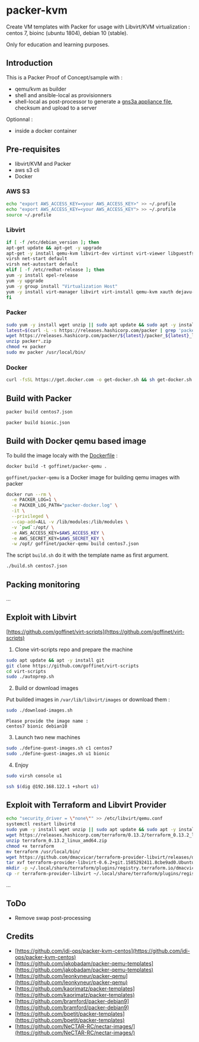 # packer-kvm

Create VM templates with Packer for usage with Libvirt/KVM virtualization : centos 7, bioinc (ubuntu 1804), debian 10 (stable).

Only for education and learning purposes.

## Introduction

This is a Packer Proof of Concept/sample with :

* qemu/kvm as builder
* shell and ansible-local as provisionners
* shell-local as post-processor to generate a [gns3a appliance file](https://docs.gns3.com/1MAdxz0BSEAfGM7tA-w-o3TMmf8XOx7nBf0z6d9nRz_c/index.html), checksum and upload to a server

Optionnal :

* inside a docker container

## Pre-requisites

* libvirt/KVM and Packer
* aws s3 cli
* Docker

### AWS S3

```bash
echo "export AWS_ACCESS_KEY=<your AWS_ACCESS_KEY>" >> ~/.profile
echo "export AWS_ACCESS_KEY=<your AWS_ACCESS_KEY"> >> ~/.profile
source ~/.profile
```

### Libvirt

```bash
if [ -f /etc/debian_version ]; then
apt-get update && apt-get -y upgrade
apt-get -y install qemu-kvm libvirt-dev virtinst virt-viewer libguestfs-tools virt-manager uuid-runtime curl linux-source
virsh net-start default
virsh net-autostart default
elif [ -f /etc/redhat-release ]; then
yum -y install epel-release
yum -y upgrade
yum -y group install "Virtualization Host"
yum -y install virt-manager libvirt virt-install qemu-kvm xauth dejavu-lgc-sans-fonts virt-top libguestfs-tools virt-viewer virt-manager curl
fi
```

### Packer

```bash
sudo yum -y install wget unzip || sudo apt update && sudo apt -y install wget unzip
latest=$(curl -L -s https://releases.hashicorp.com/packer | grep 'packer_' | sed 's/^.*<.*\">packer_\(.*\)<\/a>/\1/' | head -1)
wget https://releases.hashicorp.com/packer/${latest}/packer_${latest}_linux_amd64.zip
unzip packer*.zip
chmod +x packer
sudo mv packer /usr/local/bin/
```

### Docker

```bash
curl -fsSL https://get.docker.com -o get-docker.sh && sh get-docker.sh
```

## Build with Packer


```bash
packer build centos7.json
```

```bash
packer build bionic.json
```

## Build with Docker qemu based image

To build the image localy with the [Dockerfile](Dockerfile) :

```shell
docker build -t goffinet/packer-qemu .
```

`goffinet/packer-qemu` is a Docker image for building qemu images with packer


```bash
docker run --rm \
  -e PACKER_LOG=1 \
  -e PACKER_LOG_PATH="packer-docker.log" \
  -it \
  --privileged \
  --cap-add=ALL -v /lib/modules:/lib/modules \
  -v `pwd`:/opt/ \
  -e AWS_ACCESS_KEY=$AWS_ACCESS_KEY \
  -e AWS_SECRET_KEY=$AWS_SECRET_KEY \
  -w /opt/ goffinet/packer-qemu build centos7.json
```

The script `build.sh` do it with the template name as first argument.

```bash
./build.sh centos7.json
```

## Packing monitoring

...

## Exploit with Libvirt

[https://github.com/goffinet/virt-scripts](https://github.com/goffinet/virt-scripts)

1. Clone virt-scripts repo and prepare the machine

  ```bash
  sudo apt update && apt -y install git
  git clone https://github.com/goffinet/virt-scripts
  cd virt-scripts
  sudo ./autoprep.sh
  ```

2. Build or download images

  Put builded images in `/var/lib/libvirt/images` or download them :

  ```bash
  sudo ./download-images.sh
  ```
  ```raw
  Please provide the image name :
  centos7 bionic debian10
  ```

3. Launch two new machines

  ```bash
  sudo ./define-guest-images.sh c1 centos7
  sudo ./define-guest-images.sh u1 bionic
  ```

4. Enjoy

  ```bash
  sudo virsh console u1
  ```

  ```bash
  ssh $(dig @192.168.122.1 +short u1)
  ```

## Exploit with Terraform and Libvirt Provider

```bash
echo "security_driver = \"none\"" >> /etc/libvirt/qemu.conf
systemctl restart libvirtd
sudo yum -y install wget unzip || sudo apt update && sudo apt -y install wget unzip
wget https://releases.hashicorp.com/terraform/0.13.2/terraform_0.13.2_linux_amd64.zip
unzip terraform_0.13.2_linux_amd64.zip
chmod +x terraform
mv terraform /usr/local/bin/
wget https://github.com/dmacvicar/terraform-provider-libvirt/releases/download/v0.6.2/terraform-provider-libvirt-0.6.2+git.1585292411.8cbe9ad0.Ubuntu_18.04.amd64.tar.gz
tar xvf terraform-provider-libvirt-0.6.2+git.1585292411.8cbe9ad0.Ubuntu_18.04.amd64.tar.gz
mkdir -p ~/.local/share/terraform/plugins/registry.terraform.io/dmacvicar/libvirt/0.6.2/linux_amd64
cp -r terraform-provider-libvirt ~/.local/share/terraform/plugins/registry.terraform.io/dmacvicar/libvirt/0.6.2/linux_amd64/
```

...

## ToDo

* Remove swap post-processing

## Credits

* [https://github.com/idi-ops/packer-kvm-centos](https://github.com/idi-ops/packer-kvm-centos)
* [https://github.com/jakobadam/packer-qemu-templates](https://github.com/jakobadam/packer-qemu-templates)
* [https://github.com/leonkyneur/packer-qemu](https://github.com/leonkyneur/packer-qemu)
* [https://github.com/kaorimatz/packer-templates](https://github.com/kaorimatz/packer-templates)
* [https://github.com/bramford/packer-debian9](https://github.com/bramford/packer-debian9)
* [https://github.com/bpetit/packer-templates](https://github.com/bpetit/packer-templates)
* [https://github.com/NeCTAR-RC/nectar-images/](https://github.com/NeCTAR-RC/nectar-images/)
